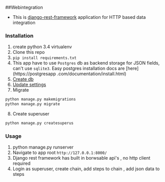 ##Webintegration

- This is [django-rest-framework](http://www.django-rest-framework.org) application for HTTP based data
integration


### Installation

1. create python 3.4 virtualenv
2. Clone this repo
3. `pip install requirements.txt`
4. This app have to use `Postgres` db as backend storage for JSON fields, can't
 use `sqlite3`. Easy postgres installation docs are [here](https://postgresapp
 .com/documentation/install.html)
5. [Create db ](http://www.marinamele.com/taskbuster-django-tutorial/install-and-configure-posgresql-for-django#create-database)
6. [Update settings](http://www.marinamele.com/taskbuster-django-tutorial/install-and-configure-posgresql-for-django#settings)
7. Migrate

```bash
python manage.py makemigrations
python manage.py migrate

```
8.  Create superuser

```bash
python manage.py createsuperus
```


### Usage

1. python manage.py runserver
2. Navigate to  app root `http://127.0.0.1:8000/`
3. Django rest framework has built in borwsable api's , no http client required
4. Login as superuser, create chain, add steps to chain , add json data to steps